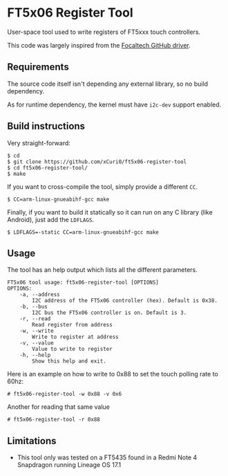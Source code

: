FT5x06 Register Tool
===========

User-space tool used to write registers of FT5xxx touch controllers.

This code was largely inspired from the [Focaltech GitHub driver](https://github.com/focaltech-systems/drivers-input-touchscreen-FTS_driver).

Requirements
------------

The source code itself isn't depending any external library, so no build dependency.

As for runtime dependency, the kernel must have `i2c-dev` support enabled.

Build instructions
------------------

Very straight-forward:
```
$ cd
$ git clone https://github.com/xCuri0/ft5x06-register-tool
$ cd ft5x06-register-tool/
$ make
```

If you want to cross-compile the tool, simply provide a different `CC`.
```
$ CC=arm-linux-gnueabihf-gcc make
```

Finally, if you want to build it statically so it can run on any C library (like Android), just add the `LDFLAGS`.
```
$ LDFLAGS=-static CC=arm-linux-gnueabihf-gcc make
```

Usage
-----

The tool has an help output which lists all the different parameters.
```
FT5x06 tool usage: ft5x06-register-tool [OPTIONS]
OPTIONS:
	-a, --address
		I2C address of the FT5x06 controller (hex). Default is 0x38.
	-b, --bus
		I2C bus the FT5x06 controller is on. Default is 3.
	-r, --read
		Read register from address
	-w, --write
		Write to register at address
	-v, --value
		Value to write to register
	-h, --help
		Show this help and exit.
```

Here is an example on how to write to 0x88 to set the touch polling rate to 60hz:
```
# ft5x06-register-tool -w 0x88 -v 0x6
```

Another for reading that same value
```
# ft5x06-register-tool -r 0x88
```

Limitations
-----------

* This tool only was tested on a FT5435 found in a Redmi Note 4 Snapdragon running Lineage OS 17.1
